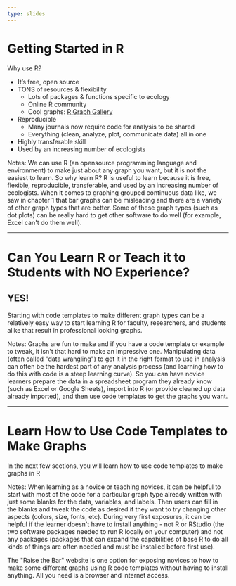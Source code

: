 ```yaml
---
type: slides
---
```


# Getting Started in R

Why use R?

- It’s free, open source
- TONS of resources & flexibility
  - Lots of packages & functions specific to ecology
  - Online R community
  - Cool graphs: [R Graph Gallery](https://www.r-graph-gallery.com/)
- Reproducible
  - Many journals now require code for analysis to be shared
  - Everything (clean, analyze, plot, communicate data) all in one
- Highly transferable skill
- Used by an increasing number of ecologists


Notes: We can use R (an opensource programming language and environment) to make just about any graph you want, but it is not the easiest to learn. So why learn R? R is useful to learn because it is free, flexible, reproducible, transferable, and used by an increasing number of ecologists. When it comes to graphing grouped continuous data like, we saw in chapter 1 that bar graphs can be misleading and there are a variety of other graph types that are better. Some of these graph types (such as dot plots) can be really hard to get other software to do well (for example, Excel can't do them well). 

---

# Can You Learn R or Teach it to Students with NO Experience?

## YES!

Starting with code templates to make different graph types can be a relatively easy way to start learning R for faculty, researchers, and students alike that result in professional looking graphs.

Notes: Graphs are fun to make and if you have a code template or example to tweak, it isn't that hard to make an impressive one. Manipulating data (often called "data wrangling") to get it in the right format to use in analysis can often be the hardest part of any analysis process (and learning how to do this with code is a steep learning curve). So you can have novice learners prepare the data in a spreadsheet program they already know (such as Excel or Google Sheets), import into R (or provide cleaned up data already imported), and then use code templates to get the graphs you want. 

---

# Learn How to Use Code Templates to Make Graphs

In the next few sections, you will learn how to use code templates to make graphs in R

Notes: When learning as a novice or teaching novices, it can be helpful to start with most of the code for a particular graph type already written with just some blanks for the data, variables, and labels. Then users can fill in the blanks and tweak the code as desired if they want to try changing other aspects (colors, size, fonts, etc). During very first exposures, it can be helpful if the learner doesn't have to install anything - not R or RStudio (the two software packages needed to run R locally on your computer) and not any packages (packages that can expand the capabilities of base R to do all kinds of things are often needed and must be installed before first use).  

The "Raise the Bar" website is one option for exposing novices to how to make some different graphs using R code templates without having to install anything. All you need is a browser and internet access.